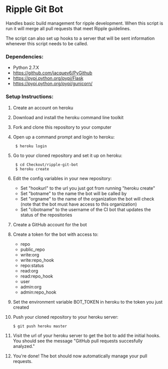 Ripple Git Bot
==============

Handles basic build management for ripple development. When this script is run it will merge all pull requests that meet Ripple guidelines.

The script can also set up hooks to a server that will be sent information whenever this script needs to be called.

### Dependencies:

* Python 2.7.X
* https://github.com/jacquev6/PyGithub
* https://pypi.python.org/pypi/Flask
* https://pypi.python.org/pypi/gunicorn/

### Setup Instructions:

1. Create an account on heroku
2. Download and install the heroku command line toolkit
3. Fork and clone this repository to your computer
4. Open up a command prompt and login to heroku:

		$ heroku login

5. Go to your cloned repository and set it up on heroku:

		$ cd Checkout/ripple-git-bot
		$ heroku create

6. Edit the config variables in your new repository:
	* Set "hookurl" to the url you just got from running "heroku create"
	* Set "botname" to the name the bot will be called by
	* Set "orgname" to the name of the organization the bot will check (note that the bot must have access to this organization)
	* Set "cibotname" to the username of the CI bot that updates the status of the repositories
7. Create a GitHub account for the bot
8. Create a token for the bot with access to:
	* repo
	* public\_repo
	* write:org
	* write:repo\_hook
	* repo:status
	* read:org
	* read:repo\_hook
	* user
	* admin:org
	* admin:repo\_hook
9. Set the environment variable BOT_TOKEN in heroku to the token you just created
10. Push your cloned repository to your heroku server:

		$ git push heroku master

11. Visit the url of your heroku server to get the bot to add the initial hooks. You should see the message "GitHub pull requests succesfully analyzed."
12. You're done! The bot should now automatically manage your pull requests.
